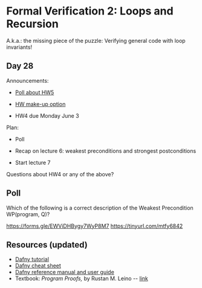# Formal Verification 2: Loops and Recursion

A.k.a.: the missing piece of the puzzle:
Verifying general code with loop invariants!

## Day 28

Announcements:

- [Poll about HW5](https://piazza.com/class/lt90i40zrot3ue/post/136)

- [HW make-up option](https://piazza.com/class/lt90i40zrot3ue/post/137)

- HW4 due Monday June 3

Plan:

- Poll

- Recap on lecture 6: weakest preconditions and strongest postconditions

- Start lecture 7

Questions about HW4 or any of the above?

## Poll

Which of the following is a correct description of the Weakest Precondition WP(program, Q)?

https://forms.gle/EWViDHBygy7WyP8M7
https://tinyurl.com/mtfy6842

## Resources (updated)

- [Dafny tutorial](https://dafny.org/latest/OnlineTutorial/guide)
- [Dafny cheat sheet](https://dafny.org/latest/DafnyCheatsheet.pdf)
- [Dafny reference manual and user guide](https://dafny.org/latest/DafnyRef/DafnyRef)
- Textbook: *Program Proofs,* by Rustan M. Leino -- [link](https://mitpress.mit.edu/9780262546232/program-proofs/)
